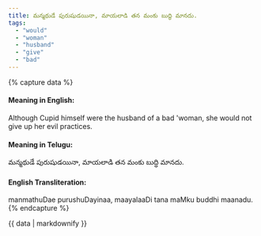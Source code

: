 ```yaml
---
title: మన్మథుడే పురుషుడయినా, మాయలాడి తన మంకు బుద్ధి మానదు.
tags:
  - "would"
  - "woman"
  - "husband"
  - "give"
  - "bad"
---
```


{% capture data %}
#### Meaning in English:
Although Cupid himself were the husband of a bad 'woman, she would not give up her evil practices.

#### Meaning in Telugu:
మన్మథుడే పురుషుడయినా, మాయలాడి తన మంకు బుద్ధి మానదు.

#### English Transliteration:
manmathuDae purushuDayinaa, maayalaaDi tana maMku buddhi maanadu.
{% endcapture %}

{{ data | markdownify }}

